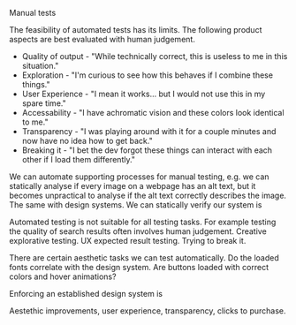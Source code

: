 Manual tests

The feasibility of automated tests has its limits. The following product aspects are best evaluated with human judgement.

- Quality of output - "While technically correct, this is useless to me in this situation."
- Exploration - "I'm curious to see how this behaves if I combine these things."
- User Experience - "I mean it works... but I would not use this in my spare time."
- Accessability -  "I have achromatic vision and these colors look identical to me."
- Transparency - "I was playing around with it for a couple minutes and now have no idea how to get back."
- Breaking it - "I bet the dev forgot these things can interact with each other if I load them differently."

We can automate supporting processes for manual testing, e.g. we can statically analyse if every image on a webpage has an alt text, but it becomes unpractical to analyse if the alt text correctly describes the image. The same with design systems. We can statically verify our system is 

Automated testing is not suitable for all testing tasks. For example testing the quality of search results often involves human judgement. Creative explorative testing. UX expected result testing. Trying to break it.

There are certain aesthetic tasks we can test automatically. Do the loaded fonts correlate with the design system. Are buttons loaded with correct colors and hover animations?

Enforcing an established design system is 

Aestethic improvements, user experience, transparency, clicks to purchase.


